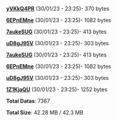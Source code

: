 [**yVKkQ4PR**](/data/yVKkQ4PR.txt) (30/01/23 - 23:25)- 370 bytes

[**6EPnEMne**](/data/6EPnEMne.txt) (30/01/23 - 23:25)- 1082 bytes

[**7aukeSUG**](/data/7aukeSUG.txt) (30/01/23 - 23:25)- 413 bytes

[**uD8gJ95V**](/data/uD8gJ95V.txt) (30/01/23 - 23:25)- 303 bytes

[**7aukeSUG**](/data/7aukeSUG.txt) (30/01/23 - 23:25)- 413 bytes

[**6EPnEMne**](/data/6EPnEMne.txt) (30/01/23 - 23:25)- 1082 bytes

[**uD8gJ95V**](/data/uD8gJ95V.txt) (30/01/23 - 23:25)- 303 bytes

[**1Z1KjaQU**](/data/1Z1KjaQU.txt) (30/01/23 - 23:25)- 1252 bytes

**Total Datas**: 7367

**Total Size**: 42.28 MB / 42.3 MB